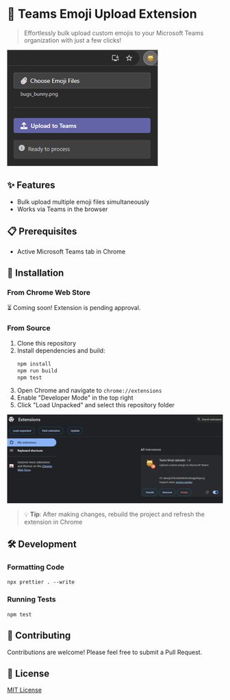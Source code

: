 # 🎨 Teams Emoji Upload Extension

> Effortlessly bulk upload custom emojis to your Microsoft Teams organization with just a few clicks!

![Screenshot](./readme/screenshot.png)

## ✨ Features

- Bulk upload multiple emoji files simultaneously
- Works via Teams in the browser

## 📋 Prerequisites

- Active Microsoft Teams tab in Chrome

## 🚀 Installation

### From Chrome Web Store

⏳ Coming soon! Extension is pending approval.

### From Source

1. Clone this repository
2. Install dependencies and build:
   ```console
   npm install
   npm run build
   npm test
   ```
3. Open Chrome and navigate to `chrome://extensions`
4. Enable "Developer Mode" in the top right
5. Click "Load Unpacked" and select this repository folder

![Unpack Instructions](./readme/unpack.png)

> 💡 **Tip**: After making changes, rebuild the project and refresh the extension in Chrome

## 🛠️ Development

### Formatting Code
```console
npx prettier . --write
```

### Running Tests
```console
npm test
```

## 🤝 Contributing

Contributions are welcome! Please feel free to submit a Pull Request.

## 📄 License

[MIT License](LICENSE)